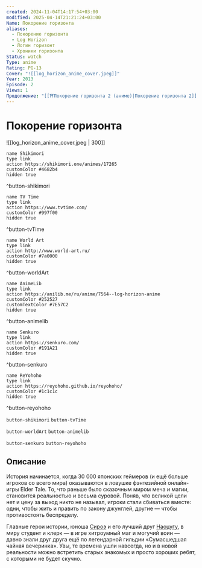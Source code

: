 ```yaml
---
created: 2024-11-04T14:17:54+03:00
modified: 2025-04-14T21:21:24+03:00
Name: Покорение горизонта
aliases:
  - Покорение горизонта
  - Log Horizon
  - Логин горизонт
  - Хроники горизонта
Status: watch
Type: anime
Rating: PG-13
Cover: "![[log_horizon_anime_cover.jpeg]]"
Year: 2013
Episode: 2
Views: 1
Продолжение: "[[⛩️Покорение горизонта 2 (аниме)|Покорение горизонта 2]]"
---
```


# Покорение горизонта

![[log_horizon_anime_cover.jpeg | 300]]

```button
name Shikimori
type link
action https://shikimori.one/animes/17265
customColor #4682b4
hidden true
```
^button-shikimori

```button
name TV Time
type link
action https://www.tvtime.com/
customColor #997f00
hidden true
```
^button-tvTime

```button
name World Art
type link
action http://www.world-art.ru/
customColor #7a0000
hidden true
```
^button-worldArt

```button
name AnimeLib
type link
action https://anilib.me/ru/anime/7564--log-horizon-anime
customColor #252527
customTextColor #7E57C2
hidden true
```
^button-animelib

```button
name Senkuro
type link
action https://senkuro.com/
customColor #191A21
hidden true
```
^button-senkuro

```button
name ReYohoho
type link
action https://reyohoho.github.io/reyohoho/
customColor #1c1c1c
hidden true
```
^button-reyohoho

`button-shikimori` `button-tvTime`

`button-worldArt` `button-animelib`

`button-senkuro` `button-reyohoho`

## Описание

История начинается, когда 30 000 японских геймеров (и ещё больше игроков со всего мира) оказываются в ловушке фэнтезийной онлайн-игры Elder Tale. То, что раньше было сказочным миром меча и магии, становится реальностью и весьма суровой. Поняв, что великой цели нет и цену за выход никто не называл, игроки стали сбиваться вместе: одни, чтобы жить и править по закону джунглей, другие — чтобы противостоять беспределу.
  
Главные герои истории, юноша [Сироэ](https://shikimori.one/characters/81367-shiroe) и его лучший друг [Наоцугу](https://shikimori.one/characters/81371-naotsugu), в миру студент и клерк — в игре хитроумный маг и могучий воин — давно знали друг друга ещё по легендарной гильдии «Сумасшедшая чайная вечеринка». Увы, те времена ушли навсегда, но и в новой реальности можно встретить старых знакомых и просто хороших ребят, с которыми не будет скучно.
